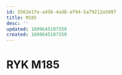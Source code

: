 ```yaml
---
id: 5562e1fe-a456-4ad8-af94-5a79212a5097
title: M185
desc: ''
updated: 1609645107359
created: 1609645107359
---
```


# RYK M185
